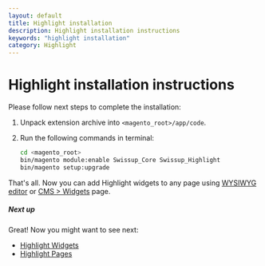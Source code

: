 ```yaml
---
layout: default
title: Highlight installation
description: Highlight installation instructions
keywords: "highlight installation"
category: Highlight
---
```


# Highlight installation instructions

Please follow next steps to complete the installation:

 1. Unpack extension archive into `<magento_root>/app/code`.
 2. Run the following commands in terminal:
    
    ```bash
    cd <magento_root>
    bin/magento module:enable Swissup_Core Swissup_Highlight
    bin/magento setup:upgrade
    ```

That's all. Now you can add Highlight widgets to any page using 
[WYSIWYG editor][usage_wysiwyg_editor] or [CMS > Widgets][usage_widgets_page]
page.

##### Next up

Great! Now you might want to see next: 

- [Highlight Widgets](/m2/highlight/widgets/)
- [Highlight Pages](/m2/highlight/pages/)

[usage_wysiwyg_editor]: /m2/highlight/widgets/usage/#wysiwyg-editor
[usage_widgets_page]: /m2/highlight/widgets/usage/#widgets-page
